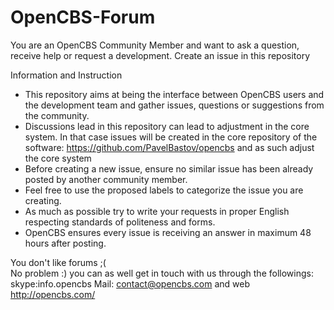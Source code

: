 OpenCBS-Forum
=============

You are an OpenCBS Community Member and want to ask a question, receive help or request a development. Create an issue in this repository

Information and Instruction
- This repository aims at being the interface between OpenCBS users and the development team and gather issues, questions or suggestions from the community.
- Discussions lead in this repository can lead to adjustment in the core system. In that case issues will be created in the core repository of the software: https://github.com/PavelBastov/opencbs and as such adjust the core system
- Before creating a new issue, ensure no similar issue has been already posted by another community member.
- Feel free to use the proposed labels to categorize the issue you are creating.
- As much as possible try to write your requests in proper English respecting standards of politeness and forms.
- OpenCBS ensures every issue is receiving an answer in maximum 48 hours after posting. 

You don't like forums ;(     
No problem :) you can as well get in touch with us through the followings: skype:info.opencbs  Mail: contact@opencbs.com and web http://opencbs.com/
